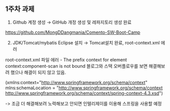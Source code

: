 ## 1주차 과제 

1.	Github 계정 생성 → GitHub 개정 생성 및 레파지토리 생성 완료


https://github.com/MongDDangmania/Comento-SW-Boot-Camp

2.	JDK/Tomcat/mybatis Eclipse 설치 → Tomcat설치 완료, root-context.xml 에러


root-context.xml 파일 에러 - The prefix context for element context:component-scan is not bound
블로그와 스택 오버플로우를 보면 해결해보려 했으나 해결이 되지 않고 있음.


(xmlns:context="http://www.springframework.org/schema/context"
mlns:schemaLocation = "http://www.springframework.org/schema/context http://www.springframework.org/schema/context/spring-context-4.3.xsd")


-> 조금 더 해결해보려 노력해보고 안되면 인텔리제이를 이용해 스프링을 사용할 예정
